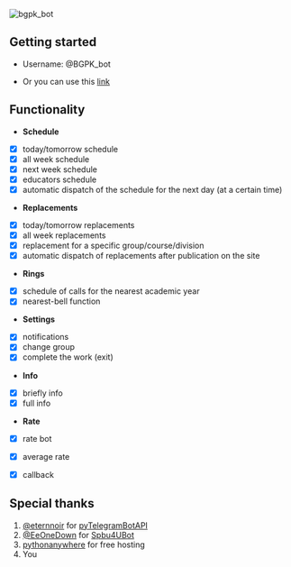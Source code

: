 ![bgpk_bot](https://i.imgur.com/6C45TNs.png "BGPK bot")

## Getting started

* Username: @BGPK_bot

* Or you can use this [link](https://t.me/BGPK_bot)


## Functionality
* __Schedule__
- [x] today/tomorrow schedule
- [x] all week schedule
- [x] next week schedule
- [x] educators schedule
- [x] automatic dispatch of the schedule for the next day (at a certain time)
* __Replacements__
- [x] today/tomorrow replacements
- [x] all week replacements
- [x] replacement for a specific group/course/division
- [x] automatic dispatch of replacements after publication on the site
* __Rings__
- [x] schedule of calls for the nearest academic year
- [x] nearest-bell function
* __Settings__
- [x] notifications
- [x] change group
- [x] complete the work (exit)
* __Info__
- [x] briefly info
- [x] full info
* __Rate__
- [x] rate bot
- [x] average rate
- [x] callback


## Special thanks
1. [@eternnoir](https://github.com/eternnoir) for [pyTelegramBotAPI](https://github.com/eternnoir/pyTelegramBotAPI)
2. [@EeOneDown](https://github.com/EeOneDown) for [Spbu4UBot](https://github.com/EeOneDown/spbu4u)
3. [pythonanywhere](https://www.pythonanywhere.com) for free hosting
4. You
